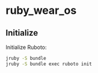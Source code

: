 # ruby_wear_os
## Initialize
Initialize Ruboto:

```bash
jruby -S bundle
jruby -S bundle exec ruboto init
```
